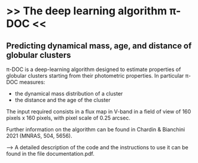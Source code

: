 # >> The deep learning algorithm π-DOC <<
## Predicting dynamical mass, age, and distance of globular clusters

π-DOC is a deep-learning algorithm designed to estimate properties of globular clusters starting from their photometric properties. In particular π-DOC measures:
- the dynamical mass distribution of a cluster
- the distance and the age of the cluster

The input required consists in a flux map in V-band in a field of view of 160 pixels x 160 pixels, with pixel scale of 0.25 arcsec.

Further information on the algorithm can be found in Chardin & Bianchini 2021 (MNRAS, 504, 5656).

--> A detailed description of the code and the instructions to use it can be found in the file documentation.pdf.

